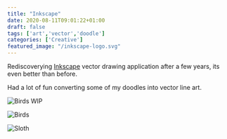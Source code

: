```yaml
---
title: "Inkscape"
date: 2020-08-11T09:01:22+01:00
draft: false
tags: ['art','vector','doodle']
categories: ['Creative']
featured_image: "/inkscape-logo.svg"
---
```


Rediscoverying [Inkscape](https://inkscape.org/) vector drawing application after a few years, its even better than before.

Had a lot of fun converting some of my doodles into vector line art.

![Birds WIP](https://live.staticflickr.com/65535/50122650811_96beb50159_z.jpg)

![Birds](https://live.staticflickr.com/65535/50122849162_63d1388463_z.jpg)

![Sloth](https://live.staticflickr.com/65535/50115383762_63036681ee_z.jpg)
